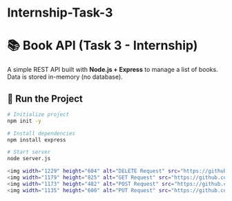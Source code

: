 # Internship-Task-3
# 📚 Book API (Task 3 - Internship)

A simple REST API built with **Node.js + Express** to manage a list of books.  
Data is stored in-memory (no database).

## 🚀 Run the Project
```bash
# Initialize project
npm init -y

# Install dependencies
npm install express

# Start server
node server.js

<img width="1229" height="604" alt="DELETE Request" src="https://github.com/user-attachments/assets/fa310884-a20b-4387-b928-ac838586e6db" />
<img width="1179" height="825" alt="GET Request" src="https://github.com/user-attachments/assets/1d1de321-dece-4eb2-bea6-930b978ab939" />
<img width="1173" height="482" alt="POST Request" src="https://github.com/user-attachments/assets/b9cee966-4fd5-4f94-87b2-04a64b841409" />
<img width="1135" height="600" alt="PUT Request" src="https://github.com/user-attachments/assets/02f8ab65-23ab-44d9-bb31-b5e8955adbda" />






